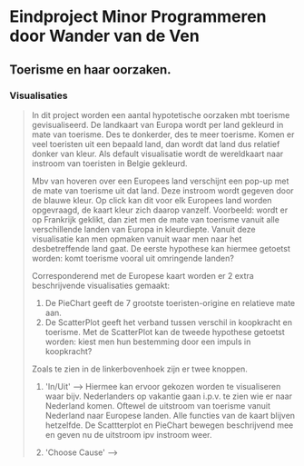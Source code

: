 Eindproject Minor Programmeren door Wander van de Ven
======================================================================================================================
Toerisme en haar oorzaken.
--------------------------------------------------------------------------------------------------------
###  Visualisaties
> In dit project worden een aantal hypotetische oorzaken mbt toerisme gevisualiseerd.
> De landkaart van Europa wordt per land gekleurd in mate van toerisme. Des te donkerder, des te meer toerisme. 
> Komen er veel toeristen uit een bepaald land, dan wordt dat land dus relatief donker van kleur.
> Als default visualisatie wordt de wereldkaart naar instroom van toeristen in Belgie gekleurd.
>
> Mbv van hoveren over een Europees land verschijnt een pop-up met de mate van toerisme uit dat land.
> Deze instroom wordt gegeven door de blauwe kleur.
> Op click kan dit voor elk Europees land worden opgevraagd, de kaart kleur zich daarop vanzelf. Voorbeeld: wordt er 
> op Frankrijk geklikt, dan ziet men de mate van toerisme vanuit alle verschillende landen van Europa in kleurdiepte.
> Vanuit deze visualisatie kan men opmaken vanuit waar men naar het desbetreffende land gaat. De eerste hypothese kan 
> hiermee getoetst worden: komt toerisme vooral uit omringende landen?
> 
> Corresponderend met de Europese kaart worden er 2 extra beschrijvende visualisaties gemaakt:
> 1. De PieChart geeft de 7 grootste toeristen-origine en relatieve mate aan.
> 2. De ScatterPlot geeft het verband tussen verschil in koopkracht en toerisme.
>    Met de ScatterPlot kan de tweede hypothese getoetst worden: kiest men hun bestemming door een impuls in koopkracht?
>
> Zoals te zien in de linkerbovenhoek zijn er twee knoppen. 
> 1. 'In/Uit' --> Hiermee kan ervoor gekozen worden te visualiseren waar bijv. Nederlanders op vakantie gaan i.p.v. te
> zien wie er naar Nederland komen. Oftewel de uitstroom van toerisme vanuit Nederland naar Europese landen. Alle functies van de kaart 
> blijven hetzelfde. De Scattterplot en PieChart bewegen beschrijvend mee en geven nu de uitstroom ipv instroom weer. 
> 
> 2. 'Choose Cause' --> 

